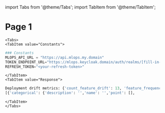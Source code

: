 import Tabs from '@theme/Tabs';
import TabItem from '@theme/TabItem';

# Page 1

<!-- Add code blocks in tabs: example -->

  ```mdx-code-block
  <Tabs>
  <TabItem value="Constants">
  ```

  ```python title="StandardFlowExample.py"
  ### Constants
  MLOPS_API_URL = "https://api.mlops.my.domain"
  TOKEN_ENDPOINT_URL="https://mlops.keycloak.domain/auth/realms/[fill-in-realm-name]"
  REFRESH_TOKEN="<your-refresh-token>"
  ```

  ```mdx-code-block
  </TabItem>
  <TabItem value="Response">
  ```

  ```python title="StandardFlowExample.py"
  Deployment drift metrics: {'count_feature_drift': 13, 'feature_frequency': 
  [{'categorical': {'description': '','name': '','point': [],
  ```

  ```mdx-code-block
  </TabItem>
  </Tabs>
  ```


